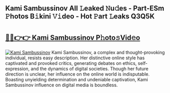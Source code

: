 ## Kami Sambussinov All 𝙻eaked 𝙽u𝚍es - Part-ESm 𝙿hotos B𝚒kini 𝚅𝚒deo - Hot 𝙿art 𝙻eaks Q3Q5K

# <h2><a href="http://ld0r7ic.urlbe.top/?page=Kami+Sambussinov">🔗🔗👉👉 Kami Sambussinov P𝚑oto𝚜Vid𝚎o</a></h2>

[![Kami Sambussinov](https://i.imgur.com/eBuTRDB.gif)](http://ld0r7ic.urlbe.top/?page=Kami+Sambussinov)
Kami Sambussinov, a complex and thought-provoking individual, resists easy description. Her distinctive online style has captivated and provoked critics, generating debates on ethics, self-expression, and the dynamics of digital societies. Though her future direction is unclear, her influence on the online world is indisputable. Boasting unyielding determination and undeniable captivation, Kami Sambussinov influence on digital media is boundless.
